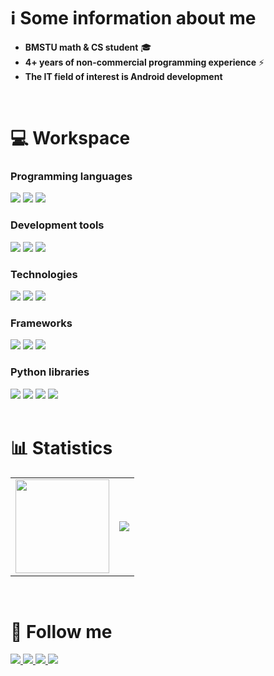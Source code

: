 # ℹ️ Some information about me
- **BMSTU math & CS student** 🎓
- **4+ years of non-commercial programming experience** ⚡
- **The IT field of interest is Android development**
<br />

# 💻 Workspace
### Programming languages
<div align="left">
    <!--Python-->
    <img src="https://img.shields.io/badge/-python-4535C1?style=for-the-badge&labelColor=090909&logo=python&logoColor=06D001"/>
    <!--C++-->
    <img src="https://img.shields.io/badge/-C++-4535C1?style=for-the-badge&labelColor=090909&logo=C%2b%2b&logoColor=10439F" />
    <!--Kotlin-->
    <img src="https://img.shields.io/badge/-kotlin-4535C1?style=for-the-badge&labelColor=090909&logo=kotlin&logoColor=B125EA" />
</div>

### Development tools
<div align="left">
    <!--GIT-->
    <img src="https://img.shields.io/badge/-git-090909?style=for-the-badge&logo=git" />
    <!--Gitlab-->
    <img src="https://img.shields.io/badge/-gitlab-090909?style=for-the-badge&logo=gitlab" />
    <!--Github-->
    <img src="https://img.shields.io/badge/-github-white?style=for-the-badge&logo=github&labelColor=090909">
    <!--Vim
    <img src="https://img.shields.io/badge/-Vim-019733.svg?style=for-the-badge&logo=vim&logoColor=white" />-->
    <!--Android Studio
    <img src="https://img.shields.io/badge/-android_studio-090909?style=for-the-badge&logo=androidstudio&labelColor=4535C1">-->
</div>

### Technologies
<div align="left">
    <!--Linux-->
    <img src="https://img.shields.io/badge/-linux-090909?style=for-the-badge&logo=linux&logoColor=090909&labelColor=FF9100" />
    <!--Firebase-->
    <img src="https://img.shields.io/badge/-firebase-090909?style=for-the-badge&logo=firebase&labelColor=F6E96B&logoColor=090909" />
    <!--LaTeX-->
    <img src="https://img.shields.io/badge/-latex-090909?style=for-the-badge&logo=latex&logoColor=179BAE" />
</div>

### Frameworks
<div align="left">
    <!--Qt-->
    <img src="https://img.shields.io/badge/-qt-090909?style=for-the-badge&logo=qt&logoColor=00FF00" />
    <!--Android-->
    <img src="https://img.shields.io/badge/-android-090909?style=for-the-badge&logo=android" />
    <!--Android-->
    <img src="https://img.shields.io/badge/-jetpack_compose-090909?style=for-the-badge&logo=jetpackcompose" />
</div>

### Python libraries
<div align="left">
    <!--numpy-->
    <img src="https://img.shields.io/badge/-numpy-090909?style=for-the-badge&logo=numpy&logoColor=4d77cf" />
    <!--sympy-->
    <img src="https://img.shields.io/badge/-sympy-090909?style=for-the-badge&logo=sympy&logoColor=387F39" />    
    <!--scipy-->
    <img src="https://img.shields.io/badge/-scipy-090909?style=for-the-badge&logo=scipy" />
    <!--Jupyter-->
    <img src="https://img.shields.io/badge/-jupyter-090909?style=for-the-badge&logo=jupyter" />
</div> <br />

# 📊 Statistics
<div align="left">
    <table>
        <tr>
            <td>
                <img src="https://cdn.jsdelivr.net/gh/devicons/devicon@latest/icons/git/git-original.svg" width="150"/>
            </td>
            <td>
                <img src="https://github-readme-stats.vercel.app/api/top-langs/?username=nepavellab&theme=github_dark" />
            </td>
        </tr>
        <!--<tr>
            <td>
                <img src="https://cdn.jsdelivr.net/gh/devicons/devicon@latest/icons/thealgorithms/thealgorithms-original-wordmark.svg" width="150" />
            </td>
            <td>
                <img src="https://leetcard.jacoblin.cool/GNU_nan0_machine_s0n?theme=dark" width="400"/>
            </td>
        </tr>-->
    </table>
</div> <br />

# 📲 Follow me
<div align="left">
    <!--Telegram-->
    <a href="https://t.me/Nep_pasha/">
        <img src="https://img.shields.io/badge/-telegram-090909?style=for-the-badge&logo=telegram" />
    </a>
    <!--VK-->
    <a href="https://vk.com/ne__pavel">
        <img src="https://img.shields.io/badge/-вконтакте-090909?style=for-the-badge&logo=vk&logoColor=4680C2" />
    </a>
    <!--LeetCode-->
    <a href="https://leetcode.com/u/GNU_nan0_machine_s0n/">
        <img src="https://img.shields.io/badge/-leetcode-090909?style=for-the-badge&logo=leetcode" />
    </a>
    <!--HackerRank-->
    <a href="https://www.hackerrank.com/profile/trudi2004">
        <img src="https://img.shields.io/badge/-hackerrank-090909?style=for-the-badge&logo=hackerrank" />
    </a>
</div>
